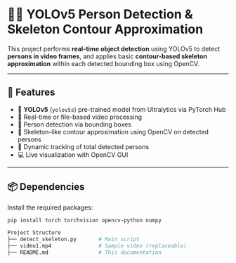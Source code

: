 # 🧍‍♂️ YOLOv5 Person Detection & Skeleton Contour Approximation

This project performs **real-time object detection** using YOLOv5 to detect **persons in video frames**, and applies basic **contour-based skeleton approximation** within each detected bounding box using OpenCV.

---

## 📌 Features

- 🧠 **YOLOv5** (`yolov5s`) pre-trained model from Ultralytics via PyTorch Hub
- 🎥 Real-time or file-based video processing
- 🔲 Person detection via bounding boxes
- 🧬 Skeleton-like contour approximation using OpenCV on detected persons
- 🧾 Dynamic tracking of total detected persons
- 💻 Live visualization with OpenCV GUI

---

## 📦 Dependencies

Install the required packages:

```bash
pip install torch torchvision opencv-python numpy

Project Structure
├── detect_skeleton.py       # Main script
├── video1.mp4               # Sample video (replaceable)
├── README.md                # This documentation
